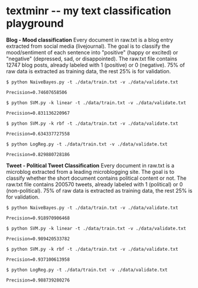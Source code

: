 textminr -- my text classification playground
=====================================

**Blog - Mood classification**
Every document in raw.txt is a blog entry extracted from social media (livejournal). The goal is to classify the mood/sentiment of each sentence into "positive" (happy or excited) or "negative" (depressed, sad, or disappointed). The raw.txt file contains 12747 blog posts, already labeled with 1 (positive) or 0 (negative). 75% of raw data is extracted as training data, the rest 25% is for validation.

	$ python NaiveBayes.py -t ./data/train.txt -v ./data/validate.txt

	Precision=0.74607658506

	$ python SVM.py -k linear -t ./data/train.txt -v ./data/validate.txt

	Precision=0.831136220967

	$ python SVM.py -k rbf -t ./data/train.txt -v ./data/validate.txt

	Precision=0.634337727558

	$ python LogReg.py -t ./data/train.txt -v ./data/validate.txt

	Precision=0.829880728186

**Tweet - Political Tweet Classification**
Every document in raw.txt is a microblog extracted from a leading microblogging site. The goal is to classify whether the short document contains political content or not. The raw.txt file contains 200570 tweets, already labeled with 1 (political) or 0 (non-political). 75% of raw data is extracted as training data, the rest 25% is for validation.

	$ python NaiveBayes.py -t ./data/train.txt -v ./data/validate.txt

	Precision=0.918970906468

	$ python SVM.py -k linear -t ./data/train.txt -v ./data/validate.txt

	Precision=0.989420533782

	$ python SVM.py -k rbf -t ./data/train.txt -v ./data/validate.txt

	Precision=0.937100613958

	$ python LogReg.py -t ./data/train.txt -v ./data/validate.txt

	Precision=0.988739280276

